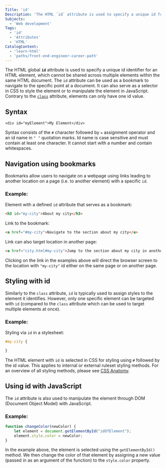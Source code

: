 ```yaml
---
Title: 'id'
Description: 'The HTML `id` attribute is used to specify a unique id for an HTML element, which cannot be shared across multiple elements within the same HTML document.'
Subjects:
  - 'Web development'
Tags:
  - 'id'
  - 'Attributes'
  - 'HTML'
CatalogContent:
  - 'learn-html'
  - 'paths/front-end-engineer-career-path'
---
```


The HTML global **`id`** attribute is used to specify a unique id identifier for an HTML element, which cannot be shared across multiple elements within the same HTML document. The `id` attribute can be used as a bookmark to navigate to the specific point at a document. It can also serve as a selector in CSS to style the element or to manipulate the element in JavaScript. Contrary to the [`class`](https://www.codecademy.com/resources/docs/html/classes) attribute, elements can only have one id value.

## Syntax

```pseudo
<div id="myElement">My Element</div>
```

Syntax consists of the `#` character followed by `=` assignment operator and an id name in `" "` quotation marks. Id name is case sensitive and must contain at least one character. It cannot start with a number and contain whitespaces.


## Navigation using bookmarks

Bookmarks allow users to navigate on a webpage using links leading to another location on a page (i.e. to another element) with a specific `id`.

### Example:
Element with a defined `id` attribute that serves as a bookmark:
```html
<h3 id="my-city">About my city</h3>
```

Link to the bookmark:
```html
<a href="#my-city">Navigate to the section about my city</a>
```

Link can also target location in another page:
```html
<a href="city.html#my-city">Jump to the section about my city in another page</a>
```
Clicking on the link in the examples above will direct the browser screen to the location with `"my-city"` id either on the same page or on another page.


## Styling with id

Similarly to the `class` attribute, `id` is typically used to assign styles to the element it identifies. However, only one specific element can be targeted with `id` (compared to the `class` attribute which can be used to target multiple elements at once).

### Example:
Styling via `id` in a stylesheet:
```css
#my-city {

}
```
The HTML element with `id` is selected in CSS for styling using `#` followed by the id value. This applies to internal or external ruleset styling methods. For an overview of all styling methods, please see [CSS Anatomy](https://www.codecademy.com/resources/docs/css/anatomy).


## Using id with JavaScript

The `id` attribute is also used to manipulate the element through DOM (Document Object Model) with JavaScript.

### Example:
```js
function changeColor(newColor) {
    let element = document.getElementById("idOfElement");
    element.style.color = newColor;
}
```
In the example above, the element is selected using the `getElementById()` method. We then change the color of that element by assigning a new value (passed in as an argument of the function) to the `style.color` property.